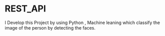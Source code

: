 # REST_API
I Develop this Project by using Python , Machine leaning which classify the image of the person by detecting the faces.
